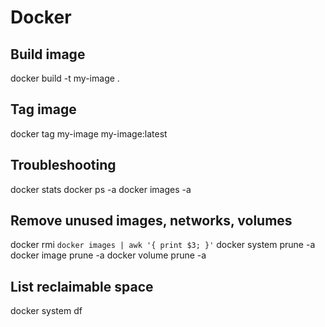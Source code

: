 # Docker

## Build image
docker build -t my-image .

## Tag image
docker tag my-image my-image:latest

## Troubleshooting
docker stats
docker ps -a
docker images -a

## Remove unused images, networks, volumes
docker rmi `docker images | awk '{ print $3; }'`
docker system prune -a
docker image prune -a
docker volume prune -a

## List reclaimable space
docker system df
